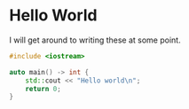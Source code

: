 # Hello World

I will get around to writing these at some point.

```c++
#include <iostream>

auto main() -> int {
    std::cout << "Hello world\n";
    return 0;
}
```

